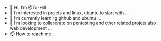 - 👋 Hi, I’m @Td-Hill
- 👀 I’m interested in projets and linux, ubuntu to start with ...
- 🌱 I’m currently learning github and ubuntu ...
- 💞️ I’m looking to collaborate on pentesting and other related projets also web development ...
- 📫 How to reach me ...

<!---
Td-Hill/Td-Hill is a ✨ special ✨ repository because its `README.md` (this file) appears on your GitHub profile.
You can click the Preview link to take a look at your changes.
--->
